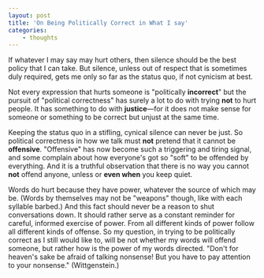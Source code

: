 ```yaml
--- 
layout: post 
title: 'On Being Politically Correct in What I say'
categories:
    - thoughts
---
```


If whatever I may say may hurt others, then silence should be the best policy that I can take. But silence, unless out of respect that is sometimes duly required, gets me only so far as the status quo, if not cynicism at best.

Not every expression that hurts someone is "politically **incorrect**" but the pursuit of "political correctness" has surely a lot to do with trying **not** to hurt people. It has something to do with **justice**—for it does not make sense for someone or something to be correct but unjust at the same time.

Keeping the status quo in a stifling, cynical silence can never be just. So political correctness in how we talk must **not** pretend that it cannot be **offensive**. "Offensive" has now become such a triggering and tiring signal, and some complain about how everyone's got so "soft" to be offended by everything. And it is a truthful observation that there is no way you cannot **not** offend anyone, unless or **even when** you keep quiet.

Words do hurt because they have power, whatever the source of which may be. (Words by themselves may not be "weapons" though, like with each syllable barbed.) And this fact should never be a reason to shut conversations down. It should rather serve as a constant reminder for careful, informed exercise of power. From all different kinds of power follow all different kinds of offense. So my question, in trying to be politically correct as I still would like to, will be not whether my words will offend someone, but rather how is the power of my words directed. "Don't for heaven's sake be afraid of talking nonsense! But you have to pay attention to your nonsense." (Wittgenstein.)
